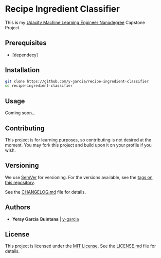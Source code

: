 # Recipe Ingredient Classifier

This is my [Udacity Machine Learning Engineer Nanodegree](https://www.udacity.com/course/machine-learning-engineer-nanodegree--nd009t) Capstone Project.

## Prerequisites

- [dependecy]

## Installation

```bash
git clone https://github.com/y-garcia/recipe-ingredient-classifier
cd recipe-ingredient-classifier
```

## Usage

Coming soon...

## Contributing

This project is for learning purposes, so contributing is not desired at the moment. You may fork this project and build upon it on your profile if you wish.

## Versioning

We use [SemVer](http://semver.org/) for versioning. For the versions available,
see the [tags on this repository](https://github.com/y-garcia/recipe-ingredient-classifier/tags).

See the [CHANGELOG.md](CHANGELOG.md) file for details. 

## Authors

* **Yeray García Quintana** | [y-garcia](https://github.com/y-garcia)

## License

This project is licensed under the [MIT License](https://choosealicense.com/licenses/mit/).
See the [LICENSE.md](LICENSE.md) file for details.
